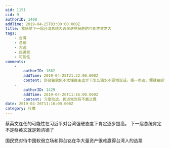 ```yaml
---
aid: 1151
cid: 9
authorID: 1408
addTime: 2019-04-25T03:00:00.000Z
title: 我感觉下一届台湾总统大选民进党获胜的可能性非常大
tags:
    - 台湾
    - 总统
    - 大选
    - 民进党
    - 可能性
comments:
    -
        authorID: 1662
        addTime: 2019-04-25T21:22:00.000Z
        content: 郭台铭貌似不太懂民主选举下怎么滴水不漏地说话。甫一参选，便就被抓住话柄，蔡英文批评郭不懂民主价值。当惯了大老板，放不下架子伺候台湾人民。
    -
        authorID: 1429
        addTime: 2019-04-26T11:16:00.000Z
        content: 习皇助选，民进党岂有不赢之理
date: 2019-04-26T11:16:00.000Z
category: 吐槽
---
```


蔡英文连任的可能性在习近平对台湾强硬态度下肯定逐步提高。 下一届总统肯定不是蔡英文就是赖清德了

国民党对待中国软弱立场和郭台铭在华大量资产很难赢得台湾人的选票
